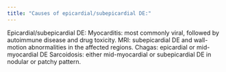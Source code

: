 ```yaml
---
title: "Causes of epicardial/subepicardial DE:"
---
```

Epicardial/subepicardial DE:
Myocarditis: most commonly viral, followed by autoimmune disease and drug toxicity.
MRI: subepicardial DE and wall-motion abnormalities in the affected regions.
Chagas: epicardial or mid-myocardial DE
Sarcoidosis: either mid-myocardial or subepicardial DE in nodular or patchy pattern.

